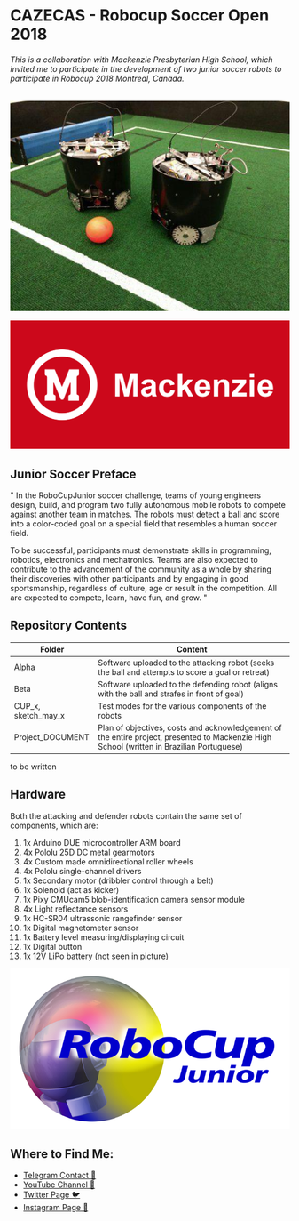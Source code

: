 # CAZECAS - Robocup Soccer Open 2018
###### This is a collaboration with Mackenzie Presbyterian High School, which invited me to participate in the development of two junior soccer robots to participate in Robocup 2018 Montreal, Canada.

![Alpha&Beta](photo_2020-02-24_12-11-21.jpg)

<img src="mackenzie-logo-0.png" alt="mackenzie" style="zoom:50%;" />

## Junior Soccer Preface

" In the RoboCupJunior soccer challenge, teams of young engineers design, build, and program two fully autonomous mobile robots to compete against another team in matches. The robots must detect a ball and score into a color-coded goal on a special field that resembles a human soccer field. 

To be successful, participants must demonstrate skills in programming, robotics, electronics and mechatronics. Teams are also expected to contribute to the advancement of the community as a whole by sharing their discoveries with other participants and by engaging in good sportsmanship, regardless of culture, age or result in the competition. All are expected to compete, learn, have fun, and grow. "

## Repository Contents

| Folder              | Content                                                      |
| ------------------- | ------------------------------------------------------------ |
| Alpha               | Software uploaded to the attacking robot (seeks the ball and attempts to score a goal or retreat) |
| Beta                | Software uploaded to the defending robot (aligns with the ball and strafes in front of goal) |
| CUP_x, sketch_may_x | Test modes for the various components of the robots          |
| Project_DOCUMENT    | Plan of objectives, costs and acknowledgement of the entire project, presented to Mackenzie High School (written in Brazilian Portuguese) |

to be written

## Hardware

Both the attacking and defender robots contain the same set of components, which are:

1. 1x Arduino DUE microcontroller ARM board
2. 4x Pololu 25D DC metal gearmotors
3. 4x Custom made omnidirectional roller wheels
4. 4x Pololu single-channel drivers 
5. 1x Secondary motor (dribbler control through a belt)
6. 1x Solenoid (act as kicker)
7. 1x Pixy CMUcam5 blob-identification camera sensor module
8. 4x Light reflectance sensors
9. 1x HC-SR04 ultrassonic rangefinder sensor
10. 1x Digital magnetometer sensor
11. 1x Battery level measuring/displaying circuit
12. 1x Digital button
13. 1x 12V LiPo battery (not seen in picture)

![RoboCupJr](oie_transparent-5.png)



## Where to Find Me:

* [Telegram Contact 🔵](https://t.me/mekhyw)
* [YouTube Channel 🔴](https://www.youtube.com/channel/UC3__YPhMGjytXUqRUmriQ8A?view_as=subscriber)
* [Twitter Page 🐦](https://twitter.com/MekhyW)
* [Instagram Page 📸](https://www.instagram.com/mekhy_w/)



